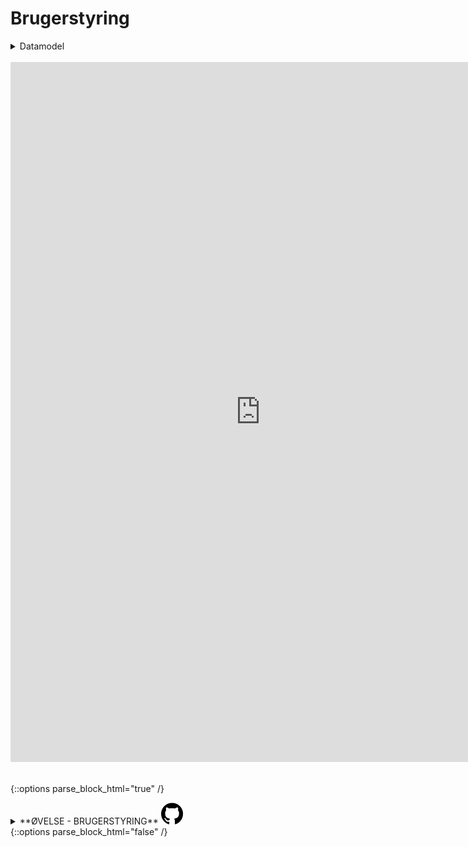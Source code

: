 # Brugerstyring

<!-- Embed iFrame. pptx: ERD_Brugerstyring" på OneDrive-->
<details><summary markdown="span">Datamodel</summary>
<center>
<iframe src="https://regionh-my.sharepoint.com/personal/stefan_sajin-henningsen_regionh_dk/_layouts/15/Doc.aspx?sourcedoc={643396fc-99fc-401a-ac2e-c6378e2a7317}&amp;action=embedview&amp;wdAr=1.7777777&showNavigation=FALSE&wdStart=18&wdEnd=21" height="474" width="800"  frameborder="0" seamless="TRUE"></iframe>
</center>
</details>  
<br>



<!-- Embed iFrame. word-doc: Brugerstyring.docx" på OneDrive-->
<center>
<iframe src="https://regionh-my.sharepoint.com/personal/stefan_sajin-henningsen_regionh_dk/_layouts/15/Doc.aspx?sourcedoc={0e624a26-13b0-4f1c-8729-b16bf20cb610}&amp;action=embedview&amp;wdEmbedCode=0&amp;wdPrint=0&wdToolbar=FALSE" height="1120" width="800" frameborder="0" seamless="yes"></iframe>
</center>
<br>



<!-- ØVELSE -->
{::options parse_block_html="true" /}
<details><summary markdown="span">**ØVELSE - BRUGERSTYRING** <img src="Images/icons_ref/icon_git.png" height="35" width="35"></summary>

> -Hvem er din sektionsleder og hvilke(n) rolle(r) er denne tildelt i SD? 
> -På hvilket organisationsniveau (NY-Niveau) er disse gældende?
> -Hvilke SD-rolle har du selv?
> -Givet at du ikke er leder, hvorfor kan du se data i HR Lederdashboardet?
> -Hvad skal vi ændre, hvis flere AD-grupper skal kunne anvende HR Lederdashboardet?
>  
> Se <a href="https://github.com/DataOgDigitalisering/FortroligInformation/blob/main/%C3%98velser/%C3%B8v_brugerstyring.sql" target="_blank">**løsningsforslag**</a>.

</details>
{::options parse_block_html="false" /}

